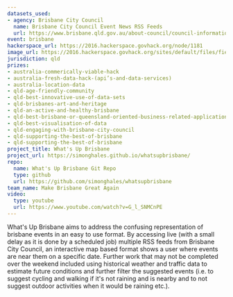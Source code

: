 ```yaml
---
datasets_used:
- agency: Brisbane City Council
  name: Brisbane City Council Event News RSS Feeds
  url: https://www.brisbane.qld.gov.au/about-council/council-information-rates/news-publications/rss-feeds
event: brisbane
hackerspace_url: https://2016.hackerspace.govhack.org/node/1181
image_url: https://2016.hackerspace.govhack.org/sites/default/files/field/image/crlvyeauyaett9t.png
jurisdiction: qld
prizes:
- australia-commerically-viable-hack
- australia-fresh-data-hack-(api’s-and-data-services)
- australia-location-data
- qld-age-friendly-community
- qld-best-innovative-use-of-data-sets
- qld-brisbanes-art-and-heritage
- qld-an-active-and-healthy-brisbane
- qld-best-brisbane-or-queensland-oriented-business-related-application
- qld-best-visualisation-of-data
- qld-engaging-with-brisbane-city-council
- qld-supporting-the-best-of-brisbane
- qld-supporting-the-best-of-brisbane
project_title: What's Up Brisbane
project_url: https://simonghales.github.io/whatsupbrisbane/
repo:
  name: What's Up Brisbane Git Repo
  type: github
  url: https://github.com/simonghales/whatsupbrisbane
team_name: Make Brisbane Great Again
video:
  type: youtube
  url: https://www.youtube.com/watch?v=G_l_SNMCnPE
---
```


What's Up Brisbane aims to address the confusing representation of brisbane events in an easy to use format. By accessing live (with a small delay as it is done by a scheduled job) multiple RSS feeds from Brisbane City Council, an interactive map based format shows a user where events are near them on a specific date. Further work that may not be completed over the weekend included using historical weather and traffic data to estimate future conditions and further filter the suggested events (i.e. to suggest cycling and walking if it's not raining and is nearby and to not suggest outdoor activities when it would be raining etc.).